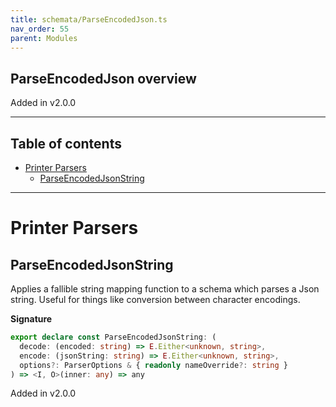 ```yaml
---
title: schemata/ParseEncodedJson.ts
nav_order: 55
parent: Modules
---
```


## ParseEncodedJson overview

Added in v2.0.0

---

<h2 class="text-delta">Table of contents</h2>

- [Printer Parsers](#printer-parsers)
  - [ParseEncodedJsonString](#parseencodedjsonstring)

---

# Printer Parsers

## ParseEncodedJsonString

Applies a fallible string mapping function to a schema which parses a Json string.
Useful for things like conversion between character encodings.

**Signature**

```ts
export declare const ParseEncodedJsonString: (
  decode: (encoded: string) => E.Either<unknown, string>,
  encode: (jsonString: string) => E.Either<unknown, string>,
  options?: ParserOptions & { readonly nameOverride?: string }
) => <I, O>(inner: any) => any
```

Added in v2.0.0
